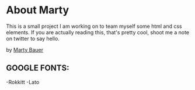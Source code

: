 # About Marty

This is a small project I am working on to team myself some html and css elements.
If you are actually reading this, that's pretty cool, shoot me a note on twitter to say hello. 

by [Marty Bauer](https://twitter.com/bauermarty)


## GOOGLE FONTS: 
-Rokkitt
-Lato
